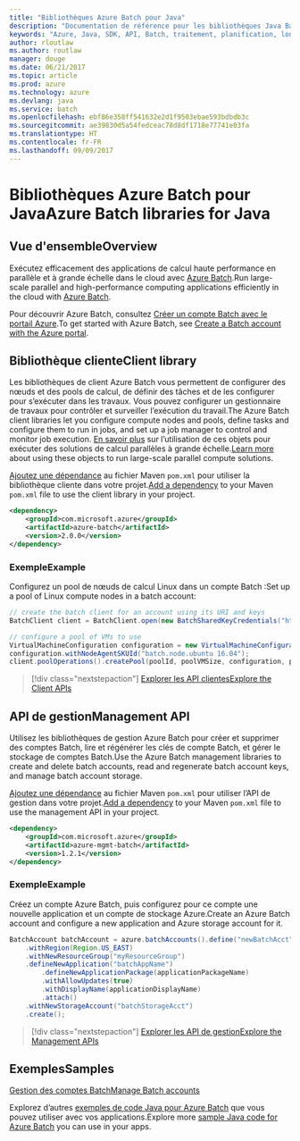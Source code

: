 ```yaml
---
title: "Bibliothèques Azure Batch pour Java"
description: "Documentation de référence pour les bibliothèques Java Batch"
keywords: "Azure, Java, SDK, API, Batch, traitement, planification, longue durée"
author: rloutlaw
ms.author: routlaw
manager: douge
ms.date: 06/21/2017
ms.topic: article
ms.prod: azure
ms.technology: azure
ms.devlang: java
ms.service: batch
ms.openlocfilehash: ebf86e358ff541632e2d1f9503ebae593bdbdb3c
ms.sourcegitcommit: ae39830d5a54fedceac78d8df1718e77741e03fa
ms.translationtype: HT
ms.contentlocale: fr-FR
ms.lasthandoff: 09/09/2017
---
```

# <a name="azure-batch-libraries-for-java"></a><span data-ttu-id="85ad3-104">Bibliothèques Azure Batch pour Java</span><span class="sxs-lookup"><span data-stu-id="85ad3-104">Azure Batch libraries for Java</span></span>

## <a name="overview"></a><span data-ttu-id="85ad3-105">Vue d'ensemble</span><span class="sxs-lookup"><span data-stu-id="85ad3-105">Overview</span></span>

<span data-ttu-id="85ad3-106">Exécutez efficacement des applications de calcul haute performance en parallèle et à grande échelle dans le cloud avec [Azure Batch](/azure/batch/batch-technical-overview).</span><span class="sxs-lookup"><span data-stu-id="85ad3-106">Run large-scale parallel and high-performance computing applications efficiently in the cloud with [Azure Batch](/azure/batch/batch-technical-overview).</span></span>   

<span data-ttu-id="85ad3-107">Pour découvrir Azure Batch, consultez [Créer un compte Batch avec le portail Azure](/azure/batch/batch-account-create-portal).</span><span class="sxs-lookup"><span data-stu-id="85ad3-107">To get started with Azure Batch, see [Create a Batch account with the Azure portal](/azure/batch/batch-account-create-portal).</span></span>

## <a name="client-library"></a><span data-ttu-id="85ad3-108">Bibliothèque cliente</span><span class="sxs-lookup"><span data-stu-id="85ad3-108">Client library</span></span>

<span data-ttu-id="85ad3-109">Les bibliothèques de client Azure Batch vous permettent de configurer des nœuds et des pools de calcul, de définir des tâches et de les configurer pour s’exécuter dans les travaux. Vous pouvez configurer un gestionnaire de travaux pour contrôler et surveiller l’exécution du travail.</span><span class="sxs-lookup"><span data-stu-id="85ad3-109">The Azure Batch client libraries let you configure compute nodes and pools, define tasks and configure them to run in jobs, and set up a job manager to control and monitor job execution.</span></span> <span data-ttu-id="85ad3-110">[En savoir plus](/azure/batch/batch-api-basics) sur l’utilisation de ces objets pour exécuter des solutions de calcul parallèles à grande échelle.</span><span class="sxs-lookup"><span data-stu-id="85ad3-110">[Learn more](/azure/batch/batch-api-basics) about using these objects to run large-scale parallel compute solutions.</span></span>

<span data-ttu-id="85ad3-111">[Ajoutez une dépendance](https://maven.apache.org/guides/getting-started/index.html#How_do_I_use_external_dependencies) au fichier Maven `pom.xml` pour utiliser la bibliothèque cliente dans votre projet.</span><span class="sxs-lookup"><span data-stu-id="85ad3-111">[Add a dependency](https://maven.apache.org/guides/getting-started/index.html#How_do_I_use_external_dependencies) to your Maven `pom.xml` file to use the client library in your project.</span></span>

```XML
<dependency>
    <groupId>com.microsoft.azure</groupId>
    <artifactId>azure-batch</artifactId>
    <version>2.0.0</version>
</dependency>
```   

### <a name="example"></a><span data-ttu-id="85ad3-112">Exemple</span><span class="sxs-lookup"><span data-stu-id="85ad3-112">Example</span></span>

<span data-ttu-id="85ad3-113">Configurez un pool de nœuds de calcul Linux dans un compte Batch :</span><span class="sxs-lookup"><span data-stu-id="85ad3-113">Set up a pool of Linux compute nodes in a batch account:</span></span>

```java
// create the batch client for an account using its URI and keys
BatchClient client = BatchClient.open(new BatchSharedKeyCredentials("https://fabrikambatch.eastus.batch.azure.com", "fabrikambatch", batchKey));

// configure a pool of VMs to use 
VirtualMachineConfiguration configuration = new VirtualMachineConfiguration();
configuration.withNodeAgentSKUId("batch.node.ubuntu 16.04");
client.poolOperations().createPool(poolId, poolVMSize, configuration, poolVMCount);
```

> [!div class="nextstepaction"]
> [<span data-ttu-id="85ad3-114">Explorer les API clientes</span><span class="sxs-lookup"><span data-stu-id="85ad3-114">Explore the Client APIs</span></span>](/java/api/overview/azure/batch/clientlibrary)


## <a name="management-api"></a><span data-ttu-id="85ad3-115">API de gestion</span><span class="sxs-lookup"><span data-stu-id="85ad3-115">Management API</span></span>

<span data-ttu-id="85ad3-116">Utilisez les bibliothèques de gestion Azure Batch pour créer et supprimer des comptes Batch, lire et régénérer les clés de compte Batch, et gérer le stockage de comptes Batch.</span><span class="sxs-lookup"><span data-stu-id="85ad3-116">Use the Azure Batch management libraries to create and delete batch accounts, read and regenerate batch account keys, and manage batch account storage.</span></span>

<span data-ttu-id="85ad3-117">[Ajoutez une dépendance](https://maven.apache.org/guides/getting-started/index.html#How_do_I_use_external_dependencies) au fichier Maven `pom.xml` pour utiliser l’API de gestion dans votre projet.</span><span class="sxs-lookup"><span data-stu-id="85ad3-117">[Add a dependency](https://maven.apache.org/guides/getting-started/index.html#How_do_I_use_external_dependencies) to your Maven `pom.xml` file to use the management API in your project.</span></span>

```XML
<dependency>
    <groupId>com.microsoft.azure</groupId>
    <artifactId>azure-mgmt-batch</artifactId>
    <version>1.2.1</version>
</dependency>
```

### <a name="example"></a><span data-ttu-id="85ad3-118">Exemple</span><span class="sxs-lookup"><span data-stu-id="85ad3-118">Example</span></span>

<span data-ttu-id="85ad3-119">Créez un compte Azure Batch, puis configurez pour ce compte une nouvelle application et un compte de stockage Azure.</span><span class="sxs-lookup"><span data-stu-id="85ad3-119">Create an Azure Batch account and configure a new application and Azure storage account for it.</span></span>

```java
BatchAccount batchAccount = azure.batchAccounts().define("newBatchAcct")
    .withRegion(Region.US_EAST)
    .withNewResourceGroup("myResourceGroup")
    .defineNewApplication("batchAppName")
        .defineNewApplicationPackage(applicationPackageName)
        .withAllowUpdates(true)
        .withDisplayName(applicationDisplayName)
        .attach()
    .withNewStorageAccount("batchStorageAcct")
    .create();
```

> [!div class="nextstepaction"]
> [<span data-ttu-id="85ad3-120">Explorer les API de gestion</span><span class="sxs-lookup"><span data-stu-id="85ad3-120">Explore the Management APIs</span></span>](/java/api/overview/azure/batch/managementapi)


## <a name="samples"></a><span data-ttu-id="85ad3-121">Exemples</span><span class="sxs-lookup"><span data-stu-id="85ad3-121">Samples</span></span>

<span data-ttu-id="85ad3-122">[Gestion des comptes Batch][1]</span><span class="sxs-lookup"><span data-stu-id="85ad3-122">[Manage Batch accounts][1]</span></span>   

<span data-ttu-id="85ad3-123">Explorez d’autres [exemples de code Java pour Azure Batch](https://azure.microsoft.com/resources/samples/?platform=java&term=batch) que vous pouvez utiliser avec vos applications.</span><span class="sxs-lookup"><span data-stu-id="85ad3-123">Explore more [sample Java code for Azure Batch](https://azure.microsoft.com/resources/samples/?platform=java&term=batch) you can use in your apps.</span></span>

[1]: https://github.com/Azure-Samples/batch-java-manage-batch-accounts